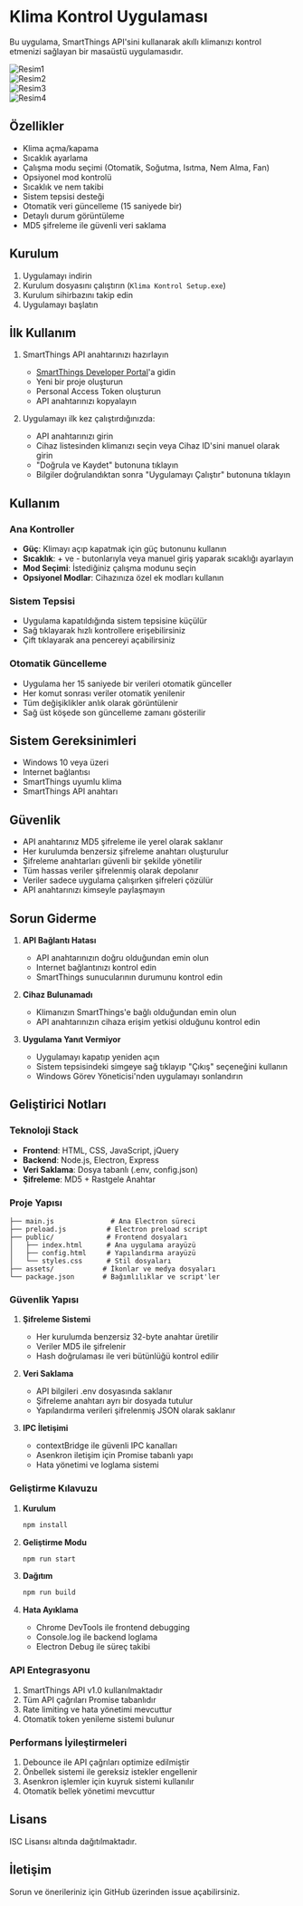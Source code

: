 # Klima Kontrol Uygulaması

Bu uygulama, SmartThings API'sini kullanarak akıllı klimanızı kontrol etmenizi sağlayan bir masaüstü uygulamasıdır.

![Resim1](https://github.com/user-attachments/assets/e2ca9cba-515e-43f1-af4b-cb723a529d9c)
<br/>
![Resim2](https://github.com/user-attachments/assets/a6c737f7-e092-4ed9-a257-339f93459075)
<br/>
![Resim3](https://github.com/user-attachments/assets/f12e52fa-f652-412c-b18e-4e71dfb4261e)
<br/>
![Resim4](https://github.com/user-attachments/assets/54ec1771-9b2c-4194-bba4-1eab7d325120)


## Özellikler

- Klima açma/kapama
- Sıcaklık ayarlama
- Çalışma modu seçimi (Otomatik, Soğutma, Isıtma, Nem Alma, Fan)
- Opsiyonel mod kontrolü
- Sıcaklık ve nem takibi
- Sistem tepsisi desteği
- Otomatik veri güncelleme (15 saniyede bir)
- Detaylı durum görüntüleme
- MD5 şifreleme ile güvenli veri saklama

## Kurulum

1. Uygulamayı indirin
2. Kurulum dosyasını çalıştırın (`Klima Kontrol Setup.exe`)
3. Kurulum sihirbazını takip edin
4. Uygulamayı başlatın

## İlk Kullanım

1. SmartThings API anahtarınızı hazırlayın
   - [SmartThings Developer Portal](https://developer.smartthings.com/)'a gidin
   - Yeni bir proje oluşturun
   - Personal Access Token oluşturun
   - API anahtarınızı kopyalayın

2. Uygulamayı ilk kez çalıştırdığınızda:
   - API anahtarınızı girin
   - Cihaz listesinden klimanızı seçin veya Cihaz ID'sini manuel olarak girin
   - "Doğrula ve Kaydet" butonuna tıklayın
   - Bilgiler doğrulandıktan sonra "Uygulamayı Çalıştır" butonuna tıklayın

## Kullanım

### Ana Kontroller
- **Güç**: Klimayı açıp kapatmak için güç butonunu kullanın
- **Sıcaklık**: + ve - butonlarıyla veya manuel giriş yaparak sıcaklığı ayarlayın
- **Mod Seçimi**: İstediğiniz çalışma modunu seçin
- **Opsiyonel Modlar**: Cihazınıza özel ek modları kullanın

### Sistem Tepsisi
- Uygulama kapatıldığında sistem tepsisine küçülür
- Sağ tıklayarak hızlı kontrollere erişebilirsiniz
- Çift tıklayarak ana pencereyi açabilirsiniz

### Otomatik Güncelleme
- Uygulama her 15 saniyede bir verileri otomatik günceller
- Her komut sonrası veriler otomatik yenilenir
- Tüm değişiklikler anlık olarak görüntülenir
- Sağ üst köşede son güncelleme zamanı gösterilir

## Sistem Gereksinimleri

- Windows 10 veya üzeri
- Internet bağlantısı
- SmartThings uyumlu klima
- SmartThings API anahtarı

## Güvenlik

- API anahtarınız MD5 şifreleme ile yerel olarak saklanır
- Her kurulumda benzersiz şifreleme anahtarı oluşturulur
- Şifreleme anahtarları güvenli bir şekilde yönetilir
- Tüm hassas veriler şifrelenmiş olarak depolanır
- Veriler sadece uygulama çalışırken şifreleri çözülür
- API anahtarınızı kimseyle paylaşmayın

## Sorun Giderme

1. **API Bağlantı Hatası**
   - API anahtarınızın doğru olduğundan emin olun
   - Internet bağlantınızı kontrol edin
   - SmartThings sunucularının durumunu kontrol edin

2. **Cihaz Bulunamadı**
   - Klimanızın SmartThings'e bağlı olduğundan emin olun
   - API anahtarınızın cihaza erişim yetkisi olduğunu kontrol edin

3. **Uygulama Yanıt Vermiyor**
   - Uygulamayı kapatıp yeniden açın
   - Sistem tepsisindeki simgeye sağ tıklayıp "Çıkış" seçeneğini kullanın
   - Windows Görev Yöneticisi'nden uygulamayı sonlandırın

## Geliştirici Notları

### Teknoloji Stack
- **Frontend**: HTML, CSS, JavaScript, jQuery
- **Backend**: Node.js, Electron, Express
- **Veri Saklama**: Dosya tabanlı (.env, config.json)
- **Şifreleme**: MD5 + Rastgele Anahtar

### Proje Yapısı
```
├── main.js              # Ana Electron süreci
├── preload.js          # Electron preload script
├── public/             # Frontend dosyaları
│   ├── index.html      # Ana uygulama arayüzü
│   ├── config.html     # Yapılandırma arayüzü
│   └── styles.css      # Stil dosyaları
├── assets/            # İkonlar ve medya dosyaları
└── package.json       # Bağımlılıklar ve script'ler
```

### Güvenlik Yapısı
1. **Şifreleme Sistemi**
   - Her kurulumda benzersiz 32-byte anahtar üretilir
   - Veriler MD5 ile şifrelenir
   - Hash doğrulaması ile veri bütünlüğü kontrol edilir

2. **Veri Saklama**
   - API bilgileri .env dosyasında saklanır
   - Şifreleme anahtarı ayrı bir dosyada tutulur
   - Yapılandırma verileri şifrelenmiş JSON olarak saklanır

3. **IPC İletişimi**
   - contextBridge ile güvenli IPC kanalları
   - Asenkron iletişim için Promise tabanlı yapı
   - Hata yönetimi ve loglama sistemi

### Geliştirme Kılavuzu
1. **Kurulum**
   ```bash
   npm install
   ```

2. **Geliştirme Modu**
   ```bash
   npm run start
   ```

3. **Dağıtım**
   ```bash
   npm run build
   ```

4. **Hata Ayıklama**
   - Chrome DevTools ile frontend debugging
   - Console.log ile backend loglama
   - Electron Debug ile süreç takibi

### API Entegrasyonu
1. SmartThings API v1.0 kullanılmaktadır
2. Tüm API çağrıları Promise tabanlıdır
3. Rate limiting ve hata yönetimi mevcuttur
4. Otomatik token yenileme sistemi bulunur

### Performans İyileştirmeleri
1. Debounce ile API çağrıları optimize edilmiştir
2. Önbellek sistemi ile gereksiz istekler engellenir
3. Asenkron işlemler için kuyruk sistemi kullanılır
4. Otomatik bellek yönetimi mevcuttur

## Lisans

ISC Lisansı altında dağıtılmaktadır.

## İletişim

Sorun ve önerileriniz için GitHub üzerinden issue açabilirsiniz. 
